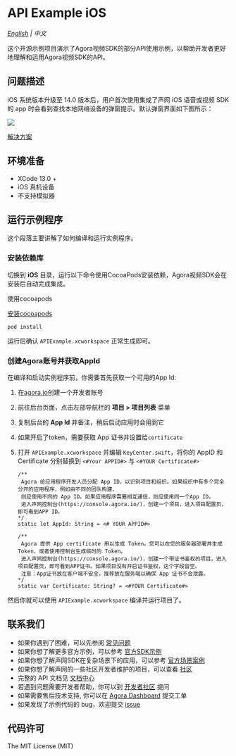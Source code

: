 # API Example iOS

*[English](README.md) | 中文*

这个开源示例项目演示了Agora视频SDK的部分API使用示例，以帮助开发者更好地理解和运用Agora视频SDK的API。

## 问题描述
iOS 系统版本升级至 14.0 版本后，用户首次使用集成了声网 iOS 语音或视频 SDK 的 app 时会看到查找本地网络设备的弹窗提示。默认弹窗界面如下图所示：

![](../pictures/ios_14_privacy_zh.png)

[解决方案](https://docs.agora.io/cn/faq/local_network_privacy)

## 环境准备

- XCode 13.0 +
- iOS 真机设备
- 不支持模拟器

## 运行示例程序

这个段落主要讲解了如何编译和运行实例程序。

### 安装依赖库

切换到 **iOS** 目录，运行以下命令使用CocoaPods安装依赖，Agora视频SDK会在安装后自动完成集成。

使用cocoapods

[安装cocoapods](http://t.zoukankan.com/lijiejoy-p-9680485.html)

```
pod install
```

运行后确认 `APIExample.xcworkspace` 正常生成即可。

### 创建Agora账号并获取AppId

在编译和启动实例程序前，你需要首先获取一个可用的App Id:

1. 在[agora.io](https://dashboard.agora.io/signin/)创建一个开发者账号
2. 前往后台页面，点击左部导航栏的 **项目 > 项目列表** 菜单
3. 复制后台的 **App Id** 并备注，稍后启动应用时会用到它
4. 如果开启了token，需要获取 App 证书并设置给`certificate`

5. 打开 `APIExample.xcworkspace` 并编辑 `KeyCenter.swift`，将你的 AppID 和 Certificate 分别替换到 `<#Your APPID#>` 与 `<#YOUR Certificate#>`

    ```
    /**
     Agora 给应用程序开发人员分配 App ID，以识别项目和组织。如果组织中有多个完全分开的应用程序，例如由不同的团队构建，
     则应使用不同的 App ID。如果应用程序需要相互通信，则应使用同一个App ID。
     进入声网控制台(https://console.agora.io/)，创建一个项目，进入项目配置页，即可看到APP ID。
   */
    static let AppId: String = <# YOUR APPID#>

    /**
     Agora 提供 App certificate 用以生成 Token。您可以在您的服务器部署并生成 Token，或者使用控制台生成临时的 Token。
     进入声网控制台(https://console.agora.io/)，创建一个带证书鉴权的项目，进入项目配置页，即可看到APP证书。如果项目没有开启证书鉴权，这个字段留空。
     注意：App证书放在客户端不安全，推荐放在服务端以确保 App 证书不会泄露。
    */
    static var Certificate: String? = <#YOUR Certificate#>
    ```

然后你就可以使用 `APIExample.xcworkspace` 编译并运行项目了。

## 联系我们

- 如果你遇到了困难，可以先参阅 [常见问题](https://docs.agora.io/cn/faq)
- 如果你想了解更多官方示例，可以参考 [官方SDK示例](https://github.com/AgoraIO)
- 如果你想了解声网SDK在复杂场景下的应用，可以参考 [官方场景案例](https://github.com/AgoraIO-usecase)
- 如果你想了解声网的一些社区开发者维护的项目，可以查看 [社区](https://github.com/AgoraIO-Community)
- 完整的 API 文档见 [文档中心](https://docs.agora.io/cn/)
- 若遇到问题需要开发者帮助，你可以到 [开发者社区](https://rtcdeveloper.com/) 提问
- 如果需要售后技术支持, 你可以在 [Agora Dashboard](https://dashboard.agora.io) 提交工单
- 如果发现了示例代码的 bug，欢迎提交 [issue](https://github.com/AgoraIO/Basic-Video-Call/issues)

## 代码许可

The MIT License (MIT)
